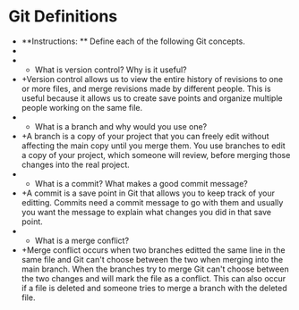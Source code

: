 # Git Definitions

+ **Instructions: ** Define each of the following Git concepts.
+  
+  * What is version control?  Why is it useful?
+ +Version control allows us to view the entire history of revisions to one or more files, and merge revisions made by different people. This is useful because it allows us to create save points and organize multiple people working on the same file.
+  * What is a branch and why would you use one?
+ +A branch is a copy of your project that you can freely edit without affecting the main copy until you merge them. You use branches to edit a copy of your project, which someone will review, before merging those changes into the real project.
+  * What is a commit? What makes a good commit message?
+ +A commit is a save point in Git that allows you to keep track of your editting. Commits need a commit message to go with them and usually you want the message to explain what changes you did in that save point.
+  * What is a merge conflict?
+ +Merge conflict occurs when two branches editted the same line in the same file and Git can't choose between the two when merging into the main branch. When the branches try to merge Git can't choose between the two changes and will mark the file as a conflict. This can also occur if a file is deleted and someone tries to merge a branch with the deleted file.